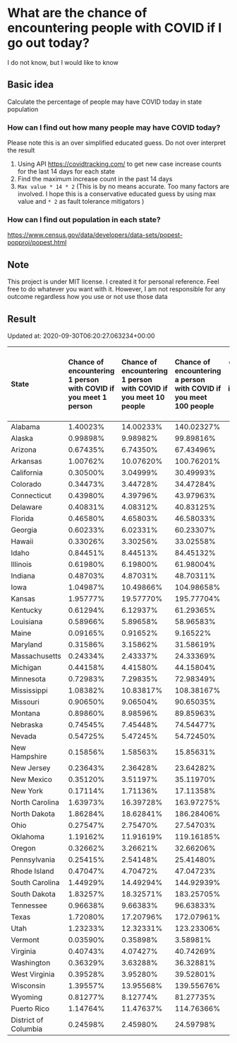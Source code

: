 # What are the chance of encountering people with COVID if I go out today?
I do not know, but I would like to know

## Basic idea
Calculate the percentage of people may have COVID today in state population

### How can I find out how many people may have COVID today?
Please note this is an over simplified educated guess. Do not over interpret the result 
1. Using API https://covidtracking.com/ to get new case increase counts for the last 14 days for each state
2. Find the maximum increase count in the past 14 days
3. `Max value * 14 * 2` (This is by no means accurate. Too many factors are involved. I hope this is a conservative educated guess by using max value and `* 2` as fault tolerance mitigators ) 

### How can I find out population in each state?
https://www.census.gov/data/developers/data-sets/popest-popproj/popest.html

## Note
This project is under MIT license. I created it for personal reference. Feel free to do whatever you want with it. However, I am not responsible for any outcome regardless how you use or not use those data 

## Result

 Updated at: 2020-09-30T06:20:27.063234+00:00

| State                | Chance of encountering 1 person with COVID if you meet 1 person   | Chance of encountering 1 person with COVID if you meet 10 people   | Chance of encountering a person with COVID if you meet 100 people   |   Max count of new case increase in the past 14 days |   Estimated people count with COVID |
|:---------------------|:------------------------------------------------------------------|:-------------------------------------------------------------------|:--------------------------------------------------------------------|-----------------------------------------------------:|------------------------------------:|
| Alabama              | 1.40023%                                                          | 14.00233%                                                          | 140.02327%                                                          |                                                 2452 |                               68656 |
| Alaska               | 0.99898%                                                          | 9.98982%                                                           | 99.89816%                                                           |                                                  261 |                                7308 |
| Arizona              | 0.67435%                                                          | 6.74350%                                                           | 67.43496%                                                           |                                                 1753 |                               49084 |
| Arkansas             | 1.00762%                                                          | 10.07620%                                                          | 100.76201%                                                          |                                                 1086 |                               30408 |
| California           | 0.30500%                                                          | 3.04999%                                                           | 30.49993%                                                           |                                                 4304 |                              120512 |
| Colorado             | 0.34473%                                                          | 3.44728%                                                           | 34.47284%                                                           |                                                  709 |                               19852 |
| Connecticut          | 0.43980%                                                          | 4.39796%                                                           | 43.97963%                                                           |                                                  560 |                               15680 |
| Delaware             | 0.40831%                                                          | 4.08312%                                                           | 40.83125%                                                           |                                                  142 |                                3976 |
| Florida              | 0.46580%                                                          | 4.65803%                                                           | 46.58033%                                                           |                                                 3573 |                              100044 |
| Georgia              | 0.60233%                                                          | 6.02331%                                                           | 60.23307%                                                           |                                                 2284 |                               63952 |
| Hawaii               | 0.33026%                                                          | 3.30256%                                                           | 33.02558%                                                           |                                                  167 |                                4676 |
| Idaho                | 0.84451%                                                          | 8.44513%                                                           | 84.45132%                                                           |                                                  539 |                               15092 |
| Illinois             | 0.61980%                                                          | 6.19800%                                                           | 61.98004%                                                           |                                                 2805 |                               78540 |
| Indiana              | 0.48703%                                                          | 4.87031%                                                           | 48.70311%                                                           |                                                 1171 |                               32788 |
| Iowa                 | 1.04987%                                                          | 10.49866%                                                          | 104.98658%                                                          |                                                 1183 |                               33124 |
| Kansas               | 1.95777%                                                          | 19.57770%                                                          | 195.77704%                                                          |                                                 2037 |                               57036 |
| Kentucky             | 0.61294%                                                          | 6.12937%                                                           | 61.29365%                                                           |                                                  978 |                               27384 |
| Louisiana            | 0.58966%                                                          | 5.89658%                                                           | 58.96583%                                                           |                                                  979 |                               27412 |
| Maine                | 0.09165%                                                          | 0.91652%                                                           | 9.16522%                                                            |                                                   44 |                                1232 |
| Maryland             | 0.31586%                                                          | 3.15862%                                                           | 31.58619%                                                           |                                                  682 |                               19096 |
| Massachusetts        | 0.24334%                                                          | 2.43337%                                                           | 24.33369%                                                           |                                                  599 |                               16772 |
| Michigan             | 0.44158%                                                          | 4.41580%                                                           | 44.15804%                                                           |                                                 1575 |                               44100 |
| Minnesota            | 0.72983%                                                          | 7.29835%                                                           | 72.98349%                                                           |                                                 1470 |                               41160 |
| Mississippi          | 1.08382%                                                          | 10.83817%                                                          | 108.38167%                                                          |                                                 1152 |                               32256 |
| Missouri             | 0.90650%                                                          | 9.06504%                                                           | 90.65035%                                                           |                                                 1987 |                               55636 |
| Montana              | 0.89860%                                                          | 8.98596%                                                           | 89.85963%                                                           |                                                  343 |                                9604 |
| Nebraska             | 0.74545%                                                          | 7.45448%                                                           | 74.54477%                                                           |                                                  515 |                               14420 |
| Nevada               | 0.54725%                                                          | 5.47245%                                                           | 54.72450%                                                           |                                                  602 |                               16856 |
| New Hampshire        | 0.15856%                                                          | 1.58563%                                                           | 15.85631%                                                           |                                                   77 |                                2156 |
| New Jersey           | 0.23643%                                                          | 2.36428%                                                           | 23.64282%                                                           |                                                  750 |                               21000 |
| New Mexico           | 0.35120%                                                          | 3.51197%                                                           | 35.11970%                                                           |                                                  263 |                                7364 |
| New York             | 0.17114%                                                          | 1.71136%                                                           | 17.11358%                                                           |                                                 1189 |                               33292 |
| North Carolina       | 1.63973%                                                          | 16.39728%                                                          | 163.97275%                                                          |                                                 6142 |                              171976 |
| North Dakota         | 1.86284%                                                          | 18.62841%                                                          | 186.28406%                                                          |                                                  507 |                               14196 |
| Ohio                 | 0.27547%                                                          | 2.75470%                                                           | 27.54703%                                                           |                                                 1150 |                               32200 |
| Oklahoma             | 1.19162%                                                          | 11.91619%                                                          | 119.16185%                                                          |                                                 1684 |                               47152 |
| Oregon               | 0.32662%                                                          | 3.26621%                                                           | 32.66206%                                                           |                                                  492 |                               13776 |
| Pennsylvania         | 0.25415%                                                          | 2.54148%                                                           | 25.41480%                                                           |                                                 1162 |                               32536 |
| Rhode Island         | 0.47047%                                                          | 4.70472%                                                           | 47.04723%                                                           |                                                  178 |                                4984 |
| South Carolina       | 1.44929%                                                          | 14.49294%                                                          | 144.92939%                                                          |                                                 2665 |                               74620 |
| South Dakota         | 1.83257%                                                          | 18.32571%                                                          | 183.25705%                                                          |                                                  579 |                               16212 |
| Tennessee            | 0.96638%                                                          | 9.66383%                                                           | 96.63833%                                                           |                                                 2357 |                               65996 |
| Texas                | 1.72080%                                                          | 17.20796%                                                          | 172.07961%                                                          |                                                17820 |                              498960 |
| Utah                 | 1.23233%                                                          | 12.32331%                                                          | 123.23306%                                                          |                                                 1411 |                               39508 |
| Vermont              | 0.03590%                                                          | 0.35898%                                                           | 3.58981%                                                            |                                                    8 |                                 224 |
| Virginia             | 0.40743%                                                          | 4.07427%                                                           | 40.74269%                                                           |                                                 1242 |                               34776 |
| Washington           | 0.36329%                                                          | 3.63288%                                                           | 36.32881%                                                           |                                                  988 |                               27664 |
| West Virginia        | 0.39528%                                                          | 3.95280%                                                           | 39.52801%                                                           |                                                  253 |                                7084 |
| Wisconsin            | 1.39557%                                                          | 13.95568%                                                          | 139.55676%                                                          |                                                 2902 |                               81256 |
| Wyoming              | 0.81277%                                                          | 8.12774%                                                           | 81.27735%                                                           |                                                  168 |                                4704 |
| Puerto Rico          | 1.14764%                                                          | 11.47637%                                                          | 114.76366%                                                          |                                                 1309 |                               36652 |
| District of Columbia | 0.24598%                                                          | 2.45980%                                                           | 24.59798%                                                           |                                                   62 |                                1736 |